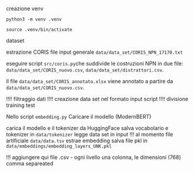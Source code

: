 creazione venv

`python3 -m venv .venv`

`source .venv/bin/activate`

dataset

estrazione CORIS
file input generale `data/data_set/CORIS_NPN_17170.txt`

eseguire script `src/coris.py`che suddivide le costruzioni NPN in due file: `data/data_set/CORIS_nuovo.csv`, `data/data_set/distrattori.csv`.

Il file `data/data_set/CORIS_annotato.xlsx` viene annotato a partire da `data/data_set/CORIS_nuovo.csv`.

!!!! filtraggio dati 
!!!! creazione data set nel formato input script
!!!! divisione training test 

Nello script `embedding.py`
Caricare il modello (ModernBERT)

carica il modello e il tokenizer da HuggingFace
salva vocabolario e tokenizer in `data/tokenizer`
legge data set in input 
!!! al momento file artificiale `data/data.tsv`
estrae embedding
salva file pkl in `data/embeddings/embedding_layers_UNK.pkl`

!!! aggiungere qui file .csv - ogni livello una colonna, le  dimensioni (768) comma separeated





